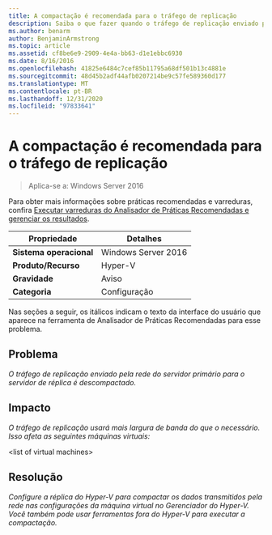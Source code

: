 ```yaml
---
title: A compactação é recomendada para o tráfego de replicação
description: Saiba o que fazer quando o tráfego de replicação enviado pela rede do servidor primário para o servidor de réplica é descompactado.
ms.author: benarm
author: BenjaminArmstrong
ms.topic: article
ms.assetid: cf8be6e9-2909-4e4a-bb63-d1e1ebbc6930
ms.date: 8/16/2016
ms.openlocfilehash: 41825e6484c7cef85b11795a68df501b13c4881e
ms.sourcegitcommit: 48d45b2adf44afb0207214be9c57fe589360d177
ms.translationtype: MT
ms.contentlocale: pt-BR
ms.lasthandoff: 12/31/2020
ms.locfileid: "97833641"
---
```

# <a name="compression-is-recommended-for-replication-traffic"></a>A compactação é recomendada para o tráfego de replicação

>Aplica-se a: Windows Server 2016

Para obter mais informações sobre práticas recomendadas e varreduras, confira [Executar varreduras do Analisador de Práticas Recomendadas e gerenciar os resultados](https://go.microsoft.com/fwlink/p/?LinkID=223177).

|Propriedade|Detalhes|
|-|-|
|**Sistema operacional**|Windows Server 2016|
|**Produto/Recurso**|Hyper-V|
|**Gravidade**|Aviso|
|**Categoria**|Configuração|

Nas seções a seguir, os itálicos indicam o texto da interface do usuário que aparece na ferramenta de Analisador de Práticas Recomendadas para esse problema.

## <a name="issue"></a>Problema
*O tráfego de replicação enviado pela rede do servidor primário para o servidor de réplica é descompactado.*

## <a name="impact"></a>Impacto
*O tráfego de replicação usará mais largura de banda do que o necessário. Isso afeta as seguintes máquinas virtuais:*

\<list of virtual machines>

## <a name="resolution"></a>Resolução
*Configure a réplica do Hyper-V para compactar os dados transmitidos pela rede nas configurações da máquina virtual no Gerenciador do Hyper-V. Você também pode usar ferramentas fora do Hyper-V para executar a compactação.*



